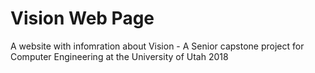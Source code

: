 # Vision Web Page
A website with infomration about Vision - A Senior capstone project for Computer Engineering at the University of Utah 2018 
